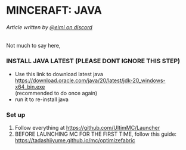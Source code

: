 # MINCERAFT: JAVA
###### Article written by [@eimi on discord](https://discord.id/?prefill=983667490850734080)
Not much to say here, 
### INSTALL JAVA LATEST (PLEASE DONT IGNORE THIS STEP)
- Use this link to download latest java https://download.oracle.com/java/20/latest/jdk-20_windows-x64_bin.exe  
(recommended to do once again)
- run it to re-install java  
### Set up  
1. Follow everything at https://github.com/UltimMC/Launcher
2. BEFORE LAUNCHING MC FOR THE FIRST TIME, 
follow this guide: https://tadashiiyume.github.io/mc/optimizefabric
